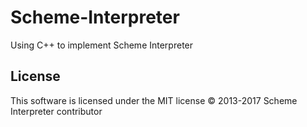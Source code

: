 # Scheme-Interpreter
Using C++ to implement Scheme Interpreter

License
-------

This software is licensed under the MIT license
© 2013-2017 Scheme Interpreter contributor